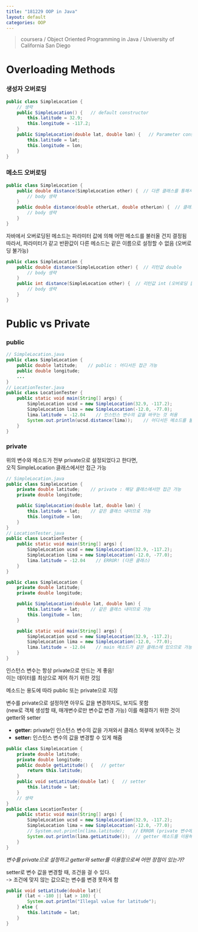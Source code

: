 ```yaml
---
title: "181229 OOP in Java"
layout: default
categories: OOP
---
```


> coursera / Object Oriented Programming in Java / University of California San Diego  


# Overloading Methods

### 생성자 오버로딩

```java
public class SimpleLocation {
    // 생략
    public SimpleLocation() {   // default constructor
        this.latitude = 32.9;
        this.longitude = -117.2;
    }
    public SimpleLocation(double lat, double lon) {   // Parameter constructor
        this.latitude = lat;
        this.longitude = lon;
    }
}
```

### 메소드 오버로딩

```java
public class SimpleLocation {
    public double distance(SimpleLocation other) {  // 다른 클래스를 통해서 변수를 받아옴
        // body 생략
    }
    public double distance(double otherLat, double otherLon) {  // 클래스를 통하지 않고 변수를 받아옴
        // body 생략
    }
}
```

자바에서 오버로딩된 메소드는 파라미터 값에 의해 어떤 메소드를 불러올 건지 결정됨  
따라서, 파라미터가 같고 반환값이 다른 메소드는 같은 이름으로 설정할 수 없음 (오버로딩 불가능)

```java
public class SimpleLocation {
    public double distance(SimpleLocation other) {  // 리턴값 double
        // body 생략
    }
    public int distance(SimpleLocation other) {  // 리턴값 int (오버로딩 불가능!)
        // body 생략
    }
}
```

# Public vs Private

### public

```java
// SimpleLocation.java
public class SimpleLocation {
    public double latitude;    // public : 어디서든 접근 가능
    public double longitude;
    ...
}
// LocationTester.java
public class LocationTester {
    public static void main(String[] args) {
        SimpleLocation ucsd = new SimpleLocation(32.9, -117.2);
        SimpleLocation lima = new SimpleLocation(-12.0, -77.0);
        lima.latitude = -12.04    // 인스턴스 변수의 값을 바꾸는 것 허용
        System.out.println(ucsd.distance(lima));    // 어디서든 메소드를 불러올 수 있음
    }
}
```

### private

위의 변수와 메소드가 전부 private으로 설정되었다고 한다면,  
오직 SimpleLocation 클래스에서만 접근 가능

```java
// SimpleLocation.java
public class SimpleLocation {
    private double latitude;    // private : 해당 클래스에서만 접근 가능
    private double longitude;

    public SimpleLocation(double lat, double lon) {
        this.latitude = lat;    // 같은 클래스 내이므로 가능
        this.longitude = lon;
    }
}
// LocationTester.java
public class LocationTester {
    public static void main(String[] args) {
        SimpleLocation ucsd = new SimpleLocation(32.9, -117.2);
        SimpleLocation lima = new SimpleLocation(-12.0, -77.0);
        lima.latitude = -12.04    // ERROR! (다른 클래스)
    }
}
```

```java
public class SimpleLocation {
    private double latitude;
    private double longitude;

    public SimpleLocation(double lat, double lon) {
        this.latitude = lat;    // 같은 클래스 내이므로 가능
        this.longitude = lon;
    }

    public static void main(String[] args) {
        SimpleLocation ucsd = new SimpleLocation(32.9, -117.2);
        SimpleLocation lima = new SimpleLocation(-12.0, -77.0);
        lima.latitude = -12.04    // main 메소드가 같은 클래스에 있으므로 가능!
    }
}
```

인스턴스 변수는 항상 private으로 만드는 게 좋음!  
이는 데이터를 최상으로 제어 하기 위한 것임

메소드는 용도에 따라 public 또는 private으로 지정  

변수를 private으로 설정하면 아무도 값을 변경하지도, 보지도 못함  
(new로 객체 생성할 때, 매개변수로만 변수값 변경 가능)
이를 해결하기 위한 것이 getter와 setter  

* **getter:**
  private인 인스턴스 변수의 값을 가져와서 클래스 외부에 보여주는 것  
* **setter:**
  인스턴스 변수의 값을 변경할 수 있게 해줌

```java
public class SimpleLocation {
    private double latitude;
    private double longitude;
    public double getLatitude() {   // getter
        return this.latitude;
    }
    public void setLatitude(double lat) {   // setter
        this.latitude = lat;
    }
    // 생략
}
public class LocationTester {
    public static void main(String[] args) {
        SimpleLocation ucsd = new SimpleLocation(32.9, -117.2);
        SimpleLocation lima = new SimpleLocation(-12.0, -77.0);
        // System.out.println(lima.latitude);   // ERROR (private 변수에 직접 접근X)
        System.out.println(lima.getLatitude());  // getter 메소드를 이용해서 접근O
    }
}
```

*변수를 private으로 설정하고 getter와 setter를 이용함으로써 어떤 장점이 있는가?*

setter로 변수 값을 변경할 때, 조건을 걸 수 있다.  
-> 조건에 맞지 않는 값으로는 변수를 변경 못하게 함
```java
public void setLatitude(double lat){
    if (lat < -180 || lat > 180) {
        System.out.println("Illegal value for latitude");
    } else {
        this.latitude = lat;
    }
}
```
